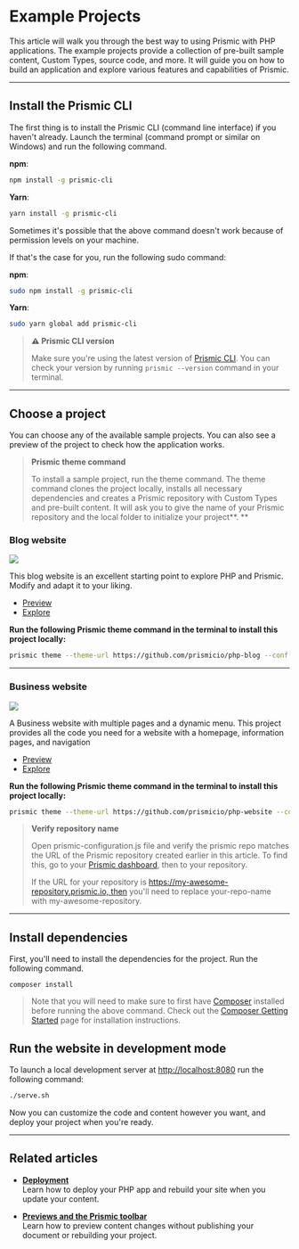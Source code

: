 # Example Projects

This article will walk you through the best way to using Prismic with PHP applications. The example projects provide a collection of pre-built sample content, Custom Types, source code, and more. It will guide you on how to build an application and explore various features and capabilities of Prismic.

---

## Install the Prismic CLI

The first thing is to install the Prismic CLI (command line interface) if you haven't already. Launch the terminal (command prompt or similar on Windows) and run the following command.

**npm**:

```bash
npm install -g prismic-cli
```

**Yarn**:

```bash
yarn install -g prismic-cli
```

Sometimes it's possible that the above command doesn't work because of permission levels on your machine.

If that's the case for you, run the following sudo command:

**npm**:

```bash
sudo npm install -g prismic-cli
```

**Yarn**:

```bash
sudo yarn global add prismic-cli
```

> **⚠️ Prismic CLI version**
>
> Make sure you're using the latest version of [Prismic CLI](https://www.npmjs.com/package/prismic-cli). You can check your version by running `prismic --version` command in your terminal.

---

## Choose a project

You can choose any of the available sample projects. You can also see a preview of the project to check how the application works.

> **Prismic theme command**
>
> To install a sample project, run the theme command. The theme command clones the project locally, installs all necessary dependencies and creates a Prismic repository with Custom Types and pre-built content. It will ask you to give the name of your Prismic repository and the local folder to initialize your project**. **

### Blog website

![](https://images.prismic.io/prismicio-docs-v3/58f521f8-ab0a-4991-b24f-3c9668710fa1_Blog-Image.png?auto=compress,format&rect=11,0,1656,1096&w=470&h=311)

This blog website is an excellent starting point to explore PHP and Prismic. Modify and adapt it to your liking.

-   [Preview](http://sample-prismic-blog.herokuapp.com/)
-   [Explore](https://github.com/prismicio/php-blog/archive/refs/heads/master.zip)

**Run the following Prismic theme command in the terminal to install this project locally:**

```bash
prismic theme --theme-url https://github.com/prismicio/php-blog --conf config.php
```

---

### Business website

![](https://images.prismic.io/prismicio-docs-v3/3e1a4570-f9fd-442b-aa39-c061bcc720b8_sample-website.png?auto=compress,format&rect=11,0,1656,1096&w=470&h=311)

A Business website with multiple pages and a dynamic menu. This project provides all the code you need for a website with a homepage, information pages, and navigation

-   [Preview](https://website-sample.herokuapp.com/)
-   [Explore](https://github.com/prismicio/php-website)

**Run the following Prismic theme command in the terminal to install this project locally:**

```bash
prismic theme --theme-url https://github.com/prismicio/php-website --conf config.php
```

> **Verify repository name**
>
> Open prismic-configuration.js file and verify the prismic repo matches the URL of the Prismic repository created earlier in this article. To find this, go to your [Prismic dashboard](https://prismic.io/dashboard/), then to your repository.
>
> If the URL for your repository is https://my-awesome-repository.prismic.io, then you'll need to replace your-repo-name with my-awesome-repository.

---

## Install dependencies

First, you'll need to install the dependencies for the project. Run the following command.

```plaintext
composer install
```

> Note that you will need to make sure to first have [Composer](https://getcomposer.org/) installed before running the above command. Check out the [Composer Getting Started](https://getcomposer.org/doc/00-intro.md) page for installation instructions.

## Run the website in development mode

To launch a local development server at [http://localhost:8080](http://localhost:8080/) run the following command:

```bash
./serve.sh
```

Now you can customize the code and content however you want, and deploy your project when you're ready.

---

## Related articles

-   [**Deployment**](./deployment-php.md)<br/>Learn how to deploy your PHP app and rebuild your site when you update your content.

-   [**Previews and the Prismic toolbar**](./previews-and-the-prismic-toolbar-php.md)<br/>Learn how to preview content changes without publishing your document or rebuilding your project.

